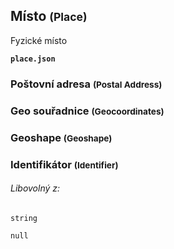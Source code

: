 ## Místo <small>(Place)</small>

Fyzické místo

**`place.json`**
### Poštovní adresa <small>(Postal Address)</small>

### Geo souřadnice <small>(Geocoordinates)</small>

### Geoshape <small>(Geoshape)</small>

### Identifikátor <small>(Identifier)</small>

###### Libovolný z:

`string`

`null`

